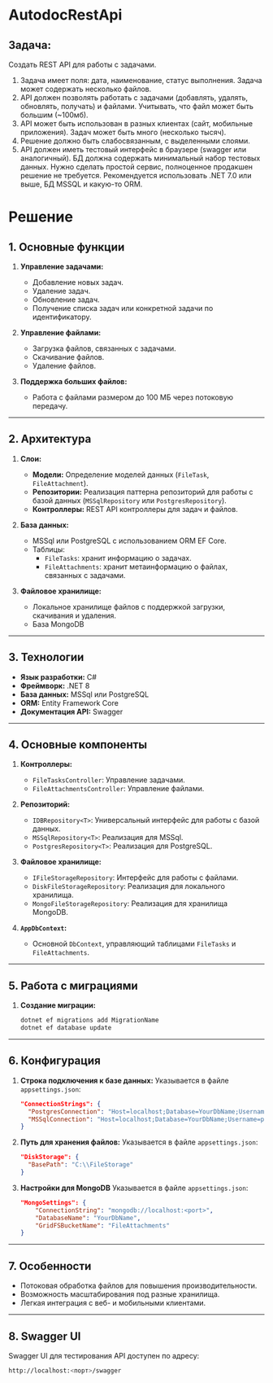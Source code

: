 # AutodocRestApi

## **Задача:**

Создать REST API для работы с задачами.
1. Задача имеет поля: дата, наименование, статус выполнения. Задача может содержать
несколько файлов.
2. API должен позволять работать с задачами (добавлять, удалять, обновлять, получать) и
файлами. Учитывать, что файл может быть большим (~100мб).
3. API может быть использован в разных клиентах (сайт, мобильные приложения). Задач может
быть много (несколько тысяч).
4. Решение должно быть слабосвязанным, с выделенными слоями.
5. API должен иметь тестовый интерфейс в браузере (swagger или аналогичный). БД должна
содержать минимальный набор тестовых данных.
Нужно сделать простой сервис, полноценное продакшен решение не требуется.
Рекомендуется использовать .NET 7.0 или выше, БД MSSQL и какую-то ORM.

# **Решение**

## 1. Основные функции
1. **Управление задачами:**
   - Добавление новых задач.
   - Удаление задач.
   - Обновление задач.
   - Получение списка задач или конкретной задачи по идентификатору.

2. **Управление файлами:**
   - Загрузка файлов, связанных с задачами.
   - Скачивание файлов.
   - Удаление файлов.

3. **Поддержка больших файлов:**
   - Работа с файлами размером до 100 МБ через потоковую передачу.

---

## 2. Архитектура
1. **Слои:**
   - **Модели:** Определение моделей данных (`FileTask`, `FileAttachment`).
   - **Репозитории:** Реализация паттерна репозиторий для работы с базой данных (`MSSqlRepository` или `PostgresRepository`).
   - **Контроллеры:** REST API контроллеры для задач и файлов.

2. **База данных:**
   - MSSql или PostgreSQL с использованием ORM EF Core.
   - Таблицы:
     - `FileTasks`: хранит информацию о задачах.
     - `FileAttachments`: хранит метаинформацию о файлах, связанных с задачами.

3. **Файловое хранилище:**
   - Локальное хранилище файлов с поддержкой загрузки, скачивания и удаления.
   - База MongoDB

---

## 3. Технологии
- **Язык разработки:** C#
- **Фреймворк:** .NET 8
- **База данных:** MSSql или PostgreSQL
- **ORM:** Entity Framework Core
- **Документация API:** Swagger

---

## 4. Основные компоненты
1. **Контроллеры:**
   - `FileTasksController`: Управление задачами.
   - `FileAttachmentsController`: Управление файлами.

2. **Репозиторий:**
   - `IDBRepository<T>`: Универсальный интерфейс для работы с базой данных.
   - `MSSqlRepository<T>`: Реализация для MSSql.
   - `PostgresRepository<T>`: Реализация для PostgreSQL.

3. **Файловое хранилище:**
   - `IFileStorageRepository`: Интерфейс для работы с файлами.
   - `DiskFileStorageRepository`: Реализация для локального хранилища.
   - `MongoFileStorageRepository`: Реализация для хранилища MongoDB.

4. **`AppDbContext`:**
   - Основной `DbContext`, управляющий таблицами `FileTasks` и `FileAttachments`.

---

## 5. Работа с миграциями
1. **Создание миграции:**
   ```bash
   dotnet ef migrations add MigrationName
   dotnet ef database update

---

## 6. Конфигурация
1. **Строка подключения к базе данных:**
   Указывается в файле `appsettings.json`:
   ```json
   "ConnectionStrings": {
     "PostgresConnection": "Host=localhost;Database=YourDbName;Username=postgres;Password=yourpassword",
     "MSSqlConnection": "Host=localhost;Database=YourDbName;Username=postgres;Password=yourpassword"
   }

2. **Путь для хранения файлов:**
   Указывается в файле `appsettings.json`:
   ```json
   "DiskStorage": {
     "BasePath": "C:\\FileStorage"
   }

3. **Настройки для MongoDB**
   Указывается в файле `appsettings.json`:
   ```json
   "MongoSettings": {
       "ConnectionString": "mongodb://localhost:<port>",
       "DatabaseName": "YourDbName",
       "GridFSBucketName": "FileAttachments"
   }
---

## 7. Особенности
  - Потоковая обработка файлов для повышения производительности.
  - Возможность масштабирования под разные хранилища.
  - Легкая интеграция с веб- и мобильными клиентами.

---

## 8. Swagger UI
Swagger UI для тестирования API доступен по адресу:
   ```bash
   http://localhost:<порт>/swagger

